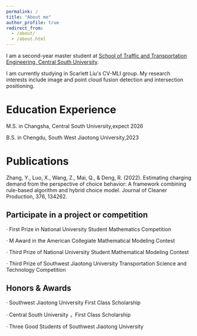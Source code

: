 ```yaml
---
permalink: /
title: "About me"
author_profile: true
redirect_from: 
  - /about/
  - /about.html
---
```

I am a second-year master student at [School of Traffic and Transportation Engineering, Central South University](https://stte.csu.edu.cn/).

I am currently studying in Scarlett Liu's CV-MLI group. My research interests include image and point cloud fusion detection and intersection positioning.

Education Experience
======
M.S. in Changsha, Central South University,expect 2026

B.S. in Chengdu, South West Jiaotong University,2023

Publications
======
Zhang, Y., Luo, X., Wang, Z., Mai, Q., & Deng, R. (2022). Estimating charging demand from the perspective of choice behavior: A framework combining rule-based algorithm and hybrid choice model. Journal of Cleaner Production, 376, 134262.

Participate in a project or competition
------
· First Prize in National University Student Mathematics Competition

· M Award in the American Collegiate Mathematical Modeling Contest

· Third Prize of National University Student Mathematical Modeling Contest

· Third Prize of Southwest Jiaotong University Transportation Science and Technology Competition

Honors & Awards
------
· Southwest Jiaotong University First Class Scholarship

· Central South University ，First Class Scholarship

· Three Good Students of Southwest Jiaotong University
